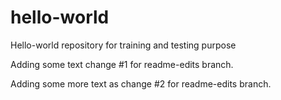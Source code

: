 # hello-world
Hello-world repository for training and testing purpose

Adding some text change #1 for readme-edits branch.

Adding some more text as change #2 for readme-edits branch.
